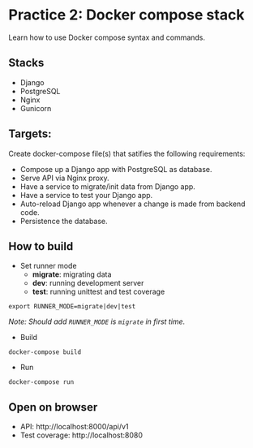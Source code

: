 # Practice 2: Docker compose stack
Learn how to use Docker compose syntax and commands.

## Stacks
- Django
- PostgreSQL
- Nginx
- Gunicorn

## Targets:  
Create docker-compose file(s) that satifies the following requirements:

- Compose up a Django app with PostgreSQL as database.
- Serve API via Nginx proxy.
- Have a service to migrate/init data from Django app.
- Have a service to test your Django app.
- Auto-reload Django app whenever a change is made from backend code.
- Persistence the database.

## How to build
- Set runner mode
  - **migrate**: migrating data
  - **dev**: running development server
  - **test**: running unittest and test coverage

```
export RUNNER_MODE=migrate|dev|test
```

  *Note: Should add `RUNNER_MODE` is `migrate` in first time.*

- Build 
```
docker-compose build
```

- Run
```
docker-compose run
```

## Open on browser
- API: http://localhost:8000/api/v1
- Test coverage: http://localhost:8080
